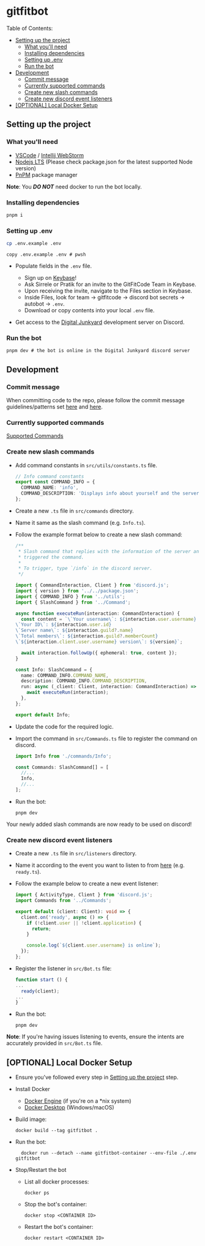 # gitfitbot <!-- omit from toc -->

Table of Contents:

- [Setting up the project](#setting-up-the-project)
  - [What you'll need](#what-youll-need)
  - [Installing dependencies](#installing-dependencies)
  - [Setting up .env](#setting-up-env)
  - [Run the bot](#run-the-bot)
- [Development](#development)
  - [Commit message](#commit-message)
  - [Currently supported commands](#currently-supported-commands)
  - [Create new slash commands](#create-new-slash-commands)
  - [Create new discord event listeners](#create-new-discord-event-listeners)
- [\[OPTIONAL\] Local Docker Setup](#optional-local-docker-setup)

## Setting up the project

### What you'll need

- [VSCode](https://code.visualstudio.com/) / [Intellij WebStorm](https://www.jetbrains.com/webstorm/)
- [Nodejs LTS](https://nodejs.org/en/) (Please check package.json for the latest supported Node version)
- [PnPM](https://pnpm.io) package manager

**Note**: You **_DO NOT_** need docker to run the bot locally.

### Installing dependencies

```sh
pnpm i
```

### Setting up .env

```sh
cp .env.example .env
```

```pwsh
copy .env.example .env # pwsh
```

- Populate fields in the `.env` file.

  - Sign up on [Keybase](https://keybase.io/)!
  - Ask Sirrele or Pratik for an invite to the GitFitCode Team in Keybase.
  - Upon receiving the invite, navigate to the Files section in Keybase.
  - Inside Files, look for team -> gitfitcode -> discord bot secrets -> autobot -> `.env`.
  - Download or copy contents into your local `.env` file.

- Get access to the [Digital Junkyard](https://discord.gg/4cJFTdGMBY) development server on Discord.

### Run the bot

```shell
pnpm dev # the bot is online in the Digital Junkyard discord server
```

## Development

### Commit message

When committing code to the repo, please follow the commit message guidelines/patterns set [here](https://github.com/conventional-changelog/commitlint#what-is-commitlint) and [here](https://github.com/angular/angular/blob/22b96b9/CONTRIBUTING.md#type).

### Currently supported commands

[Supported Commands](/docs/COMMANDS.md)

### Create new slash commands

- Add command constants in `src/utils/constants.ts` file.
  ```typescript
  // Info command constants
  export const COMMAND_INFO = {
    COMMAND_NAME: 'info',
    COMMAND_DESCRIPTION: 'Displays info about yourself and the server.',
  };
  ```
- Create a new `.ts` file in `src/commands` directory.
- Name it same as the slash command (e.g. `Info.ts`).
- Follow the example format below to create a new slash command:

  ```typescript
  /**
   * Slash command that replies with the information of the server and the user who
   * triggered the command.
   *
   * To trigger, type `/info` in the discord server.
   */

  import { CommandInteraction, Client } from 'discord.js';
  import { version } from '../../package.json';
  import { COMMAND_INFO } from '../utils';
  import { SlashCommand } from '../Command';

  async function executeRun(interaction: CommandInteraction) {
    const content = `\`Your username\`: ${interaction.user.username}
  \`Your ID\`: ${interaction.user.id}
  \`Server name\`: ${interaction.guild?.name}
  \`Total members\`: ${interaction.guild?.memberCount}
  \`${interaction.client.user.username} version\`: ${version}`;

    await interaction.followUp({ ephemeral: true, content });
  }

  const Info: SlashCommand = {
    name: COMMAND_INFO.COMMAND_NAME,
    description: COMMAND_INFO.COMMAND_DESCRIPTION,
    run: async (_client: Client, interaction: CommandInteraction) => {
      await executeRun(interaction);
    },
  };

  export default Info;
  ```

- Update the code for the required logic.

- Import the command in `src/Commands.ts` file to register the command on discord.

  ```typescript
  import Info from './commands/Info';

  const Commands: SlashCommand[] = [
    //...
    Info,
    //...
  ];
  ```

- Run the bot:

  ```shell
  pnpm dev
  ```

Your newly added slash commands are now ready to be used on discord!

### Create new discord event listeners

- Create a new `.ts` file in `src/listeners` directory.
- Name it according to the event you want to listen to from [here](https://discord.js.org/docs/packages/discord.js/main/Client:Class) (e.g. `ready.ts`).
- Follow the example below to create a new event listener:

  ```typescript
  import { ActivityType, Client } from 'discord.js';
  import Commands from '../Commands';

  export default (client: Client): void => {
    client.on('ready', async () => {
      if (!client.user || !client.application) {
        return;
      }

      console.log(`${client.user.username} is online`);
    });
  };
  ```

- Register the listener in `src/Bot.ts` file:

  ```typescript
  function start () {
  ...
    ready(client);
  ...
  }
  ```

- Run the bot:
  ```shell
  pnpm dev
  ```

**Note**: If you're having issues listening to events, ensure the intents are accurately provided in `src/Bot.ts` file.

## [OPTIONAL] Local Docker Setup

- Ensure you've followed every step in [Setting up the project](#setting-up-the-project) step.
- Install Docker
  - [Docker Engine](https://docs.docker.com/engine/install/) (if you're on a \*nix system)
  - [Docker Desktop](https://docs.docker.com/desktop/) (Windows/macOS)
- Build image:
  ```shell
  docker build --tag gitfitbot .
  ```
- Run the bot:

  ```shell
    docker run --detach --name gitfitbot-container --env-file ./.env gitfitbot
  ```

- Stop/Restart the bot

  - List all docker processes:
    ```shell
    docker ps
    ```
  - Stop the bot's container:
    ```shell
    docker stop <CONTAINER ID>
    ```
  - Restart the bot's container:
    ```shell
    docker restart <CONTAINER ID>
    ```
